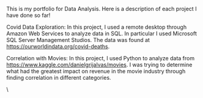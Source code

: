 This is my portfolio for Data Analysis. Here is a description of each project I have done so far!

Covid Data Exploration: In this project, I used a remote desktop through Amazon Web Services to analyze data in SQL. 
In particular I used Microsoft SQL Server Management Studios. The data was found at https://ourworldindata.org/covid-deaths.

Correlation with Movies: In this project, I used Python to analyze data from https://www.kaggle.com/danielgrijalvas/movies. 
I was trying to determine what had the greatest impact on revenue in the movie industry through finding correlation in different categories. 

\

